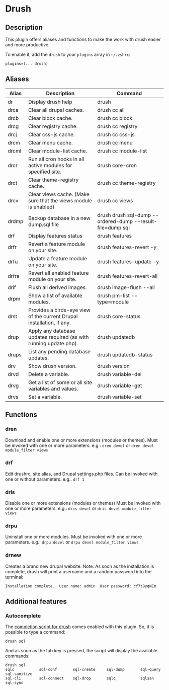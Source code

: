 # Drush

## Description
This plugin offers aliases and functions to make the work with drush easier and more productive.

To enable it, add the `drush` to your `plugins` array in `~/.zshrc`:

```
plugins=(... drush)
```

## Aliases
| Alias | Description                                                           | Command                     |
|-------|-----------------------------------------------------------------------|-----------------------------|
| dr    | Display drush help                                                    | drush                       |
| drca  | Clear all drupal caches.                                              | drush cc all                |
| drcb  | Clear block cache.                                                    | drush cc block              |
| drcg  | Clear registry cache.                                                 | drush cc registry           |
| drcj  | Clear css-js cache.                                                   | drush cc css-js             |
| drcm  | Clear menu cache.                                                     | drush cc menu               |
| drcml | Clear module-list cache.                                              | drush cc module-list        |
| drcr  | Run all cron hooks in all active modules for specified site.          | drush core-cron             |
| drct  | Clear theme-registry cache.                                           | drush cc theme-registry     |
| drcv  | Clear views cache. (Make sure that the views module is enabled)       | drush cc views              |
| drdmp | Backup database in a new dump.sql file                                | drush drush sql-dump --ordered-dump --result-file=dump.sql|
| drf   | Display features status                                               | drush features              |
| drfr  | Revert a feature module on your site.                                 | drush features-revert -y    |
| drfu  | Update a feature module on your site.                                 | drush features-update -y    |
| drfra | Revert all enabled feature module on your site.                       | drush features-revert-all   |
| drif  | Flush all derived images.                                             | drush image-flush --all     |
| drpm  | Show a list of available modules.                                     | drush pm-list --type=module |
| drst  | Provides a birds-eye view of the current Drupal installation, if any. | drush core-status           |
| drup  | Apply any database updates required (as with running update.php).     | drush updatedb              |
| drups | List any pending database updates.                                    | drush updatedb-status       |
| drv   | Show drush version.                                                   | drush version               |
| drvd	| Delete a variable.																										| drush variable-del					|
| drvg	| Get a list of some or all site variables and values.									| drush variable-get					|
| drvs	| Set a variable.																												| drush variable-set					|

## Functions

### dren
Download and enable one or more extensions (modules or themes).
Must be invoked with one or more parameters. e.g.:
`dren devel` or `dren devel module_filter views`

### drf
Edit drushrc, site alias, and Drupal settings.php files.
Can be invoked with one or without parameters. e.g.:
`drf 1`

### dris
Disable one or more extensions (modules or themes)
Must be invoked with one or more parameters. e.g.:
`dris devel` or `dris devel module_filter views`

### drpu
Uninstall one or more modules.
Must be invoked with one or more parameters. e.g.:
`drpu devel` or `drpu devel module_filter views`

### drnew
Creates a brand new drupal website.
Note: As soon as the installation is complete, drush will print a username and a random password into the terminal:
```
Installation complete.  User name: admin  User password: cf7t8yqNEm
```

## Additional features

### Autocomplete
The [completion script for drush](https://github.com/drush-ops/drush/blob/8.0.1/drush.complete.sh) comes enabled with this plugin.
So, it is possible to type a command:
```
drush sql
```

And as soon as the tab key is pressed, the script will display the available commands:
```
drush sql
sqlc           sql-conf       sql-create     sql-dump       sql-query      sql-sanitize
sql-cli        sql-connect    sql-drop       sqlq           sqlsan         sql-sync
```
